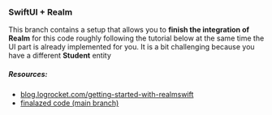 ### SwiftUI + Realm
 This branch contains a setup that allows you to **finish the integration of Realm** for this code roughly following the tutorial below at the same time the UI part is already implemented for you. It is a bit challenging because you have a different **Student** entity
##### Resources:
- [blog.logrocket.com/getting-started-with-realmswift](https://blog.logrocket.com/getting-started-with-realmswift/)
- [finalazed code (main branch)](https://github.com/MK-314/StudentsRealm)
